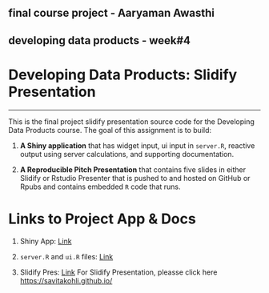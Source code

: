 ## final course project - Aaryaman Awasthi
## developing data products - week#4 

# Developing Data Products: Slidify Presentation
---

This is the final project slidify presentation source code for the Developing Data Products course. The goal of this assignment is to build:

1. __A Shiny application__ that has widget input, ui input in `server.R`, reactive output using server calculations, and supporting documentation.

2. __A Reproducible Pitch Presentation__ that contains five slides in either Slidify or Rstudio Presenter that is pushed to and hosted on GitHub or Rpubs and contains embedded `R` code that runs.

# Links to Project App & Docs

1. Shiny App: [Link](https://savitakohli.shinyapps.io/ShinyApp/)

2. `server.R` and `ui.R` files: [Link](https://github.com/savitakohli/Developing-Data-Products-Final-Project/shiny-app)

3. Slidify Pres: [Link](https://savitakohli.github.io/)
For Slidify Presentation, pleasse click here https://savitakohli.github.io/

